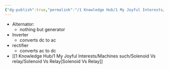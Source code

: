 ```yaml
---
{"dg-publish":true,"permalink":"/1 Knowledge Hub/1 My Joyful Interests/Machines such/Machine Things as such/","noteIcon":""}
---
```


- Alternator:
	- nothing but generator
- Inverter
	- converts dc to ac
- rectifier
	- converts ac to dc
- [[1 Knowledge Hub/1 My Joyful Interests/Machines such/Solenoid Vs relay/Solenoid Vs Relay\|Solenoid Vs Relay]]

